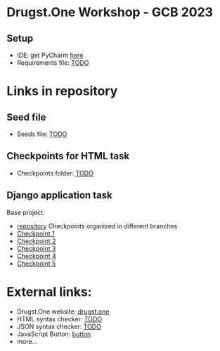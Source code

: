 # Drugst.One Workshop - GCB 2023

## Setup

- IDE: get PyCharm [here](https://www.jetbrains.com/pycharm/download/)
- Requirements file: [TODO]()

# Links in repository

## Seed file
- Seeds file: [TODO]()

## Checkpoints for HTML task
- Checkpoints folder: [TODO]()

## Django application task
Base project:
- [repository](https://github.com/drugst-one/django-template)
Checkpoints organized in different branches
- [Checkpoint 1](https://github.com/drugst-one/django-template/tree/workshop_checkpoint1)
- [Checkpoint 2](https://github.com/drugst-one/django-template/tree/workshop_checkpoint2)
- [Checkpoint 3](https://github.com/drugst-one/django-template/tree/workshop_checkpoint3)
- [Checkpoint 4](https://github.com/drugst-one/django-template/tree/workshop_checkpoint4)
- [Checkpoint 5](https://github.com/drugst-one/django-template/tree/workshop_checkpoint5)

# External links:
- Drugst.One website: [drugst.one](https://drugst.one)
- HTML syntax checker: [TODO]()
- JSON syntax checker: [TODO]()
- JavaScript Button: [button](https://www.w3schools.com/jsref/event_onclick.asp)
- more...
